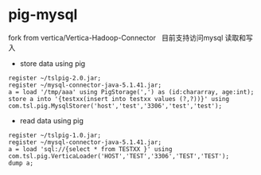 # pig-mysql 
fork from vertica/Vertica-Hadoop-Connector   
目前支持访问mysql 读取和写入

- store data using pig
```
register ~/tslpig-2.0.jar;
register ~/mysql-connector-java-5.1.41.jar;
a = load '/tmp/aaa' using PigStorage(',') as (id:chararray, age:int);
store a into '{testxx(insert into testxx values (?,?))}' using com.tsl.pig.MysqlStorer('host','test','3306','test','test');
```

- read data using pig
```
register ~/tslpig-1.0.jar;
register ~/mysql-connector-java-5.1.41.jar;
a = load 'sql://{select * from TESTXX }' using com.tsl.pig.VerticaLoader('HOST','TEST','3306','TEST','TEST');
dump a;
```
